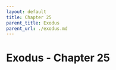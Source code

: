 ```yaml
---
layout: default
title: Chapter 25
parent_title: Exodus
parent_url: ./exodus.md
---
```


# Exodus - Chapter 25
